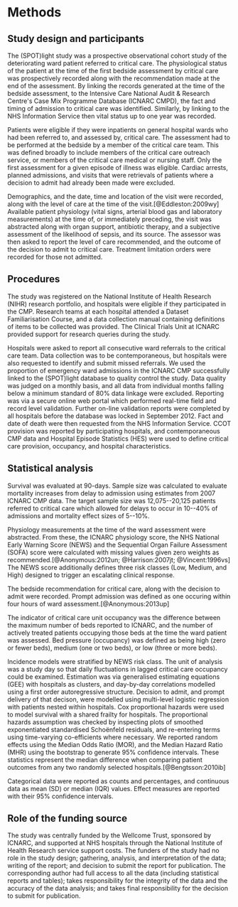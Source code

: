 
# Methods

## Study design and participants

The (SPOT)light study was a prospective observational cohort study of the deteriorating ward patient referred to critical care. The physiological status of the patient at the time of the first bedside assessment by critical care was prospectively recorded along with the recommendation made at the end of the assessment. By linking the records generated at the time of the bedside assessment, to the Intensive Care National Audit & Research Centre's Case Mix Programme Database (ICNARC CMPD), the fact and timing of admission to critical care was identified. Similarly, by linking to the NHS Information Service then vital status up to one year was recorded. 

Patients were eligible if they were inpatients on general hospital wards who had been referred to, and assessed by, critical care. The assessment had to be performed at the bedside by a member of the critical care team. This was defined broadly to include members of the critical care outreach service, or members of the critical care medical or nursing staff. Only the first assessment for a given episode of illness was eligible. Cardiac arrests, planned admissions, and visits that were retrievals of patients where a decision to admit had already been made were excluded. 

Demographics, and the date, time and location of the visit were recorded, along with the level of care at the time of the visit.[@Eddleston:2009wy] Available patient physiology (vital signs, arterial blood gas and laboratory measurements) at the time of, or immediately preceding, the visit was abstracted along with organ support, antibiotic therapy, and a subjective assessment of the likelihood of sepsis, and its source. The assessor was then asked to report the level of care recommended, and the outcome of the decision to admit to critical care. Treatment limitation orders were recorded for those not admitted. 

## Procedures

The study was registered on the National Institute of Health Research (NIHR) research portfolio, and hospitals were eligible if they participated in the CMP. Research teams at each hospital attended a Dataset Familiarisation Course, and a data collection manual containing definitions of items to be collected was provided. The Clinical Trials Unit at ICNARC provided support for research queries during the study.

Hospitals were asked to report all consecutive ward referrals to the critical care team. Data collection was to be contemporaneous, but hospitals were also requested to identify and submit missed referrals. We used the proportion of emergency ward admissions in the ICNARC CMP successfully linked to the (SPOT)light database to quality control the study. Data quality was judged on a monthly basis, and all data from individual months falling below a minimum standard of 80% data linkage were excluded. Reporting was via a secure online web portal which performed real-time field and record level validation. Further on-line validation reports were completed by all hospitals before the database was locked in September 2012. Fact and date of death were then requested from the NHS Information Service. CCOT provision was reported by participating hospitals, and contemporaneous CMP data and Hospital Episode Statistics (HES) were used to define critical care provision, occupancy, and hospital characteristics.

## Statistical analysis

Survival was evaluated at 90-days. Sample size was calculated to evaluate mortality increases from delay to admission using estimates from 2007 ICNARC CMP data. The target sample size was 12,075--20,125 patients referred to critical care which allowed for delays to occur in 10--40% of admissions and mortality effect sizes of 5--10%. 

Physiology measurements at the time of the ward assessment were abstracted. From these, the ICNARC physiology score, the NHS National Early Warning Score (NEWS) and the Sequential Organ Failure Assessment (SOFA) score were calculated with missing values given zero weights as recommended.[@Anonymous:2012un; @Harrison:2007jt; @Vincent:1996vs] The NEWS score additionally defines three risk classes (Low, Medium, and High) designed to trigger an escalating clinical response.

The bedside recommendation for critical care, along with the decision to admit were recorded. Prompt admission was defined as one occuring within four hours of ward assessment.[@Anonymous:2013up]

The indicator of critical care unit occupancy was the difference between the maximum number of beds reported to ICNARC, and the number of actively treated patients occupying those beds at the time the ward patient was assessed. Bed pressure (occupancy) was defined as being high (zero or fewer beds), medium (one or two beds), or low (three or more beds).

Incidence models were stratified by NEWS risk class. The unit of analysis was a study day so that daily fluctuations in lagged critical care occupancy could be examined. Estimation was via generalised estimating equations (GEE) with hospitals as clusters, and day-by-day correlations modelled using a first order autoregressive structure. Decision to admit, and prompt delivery of that decison, were modelled using multi-level logistic regression with patients nested within hospitals. Cox proportional hazards were used to model survival with a shared frailty for hospitals. The proportional hazards assumption was checked by inspecting plots of smoothed exponentiated standardised Schoënfeld residuals, and re-entering terms using time-varying co-efficients where necessary. We reported random effects using the Median Odds Ratio (MOR), and the Median Hazard Ratio (MHR) using the bootstrap to generate 95% confidence intervals. These statistics represent the median difference when comparing patient outcomes from any two randomly selected hospitals.[@Bengtsson:2010ib]

Categorical data were reported as counts and percentages, and continuous data as mean (SD) or median (IQR) values. Effect measures are reported with their 95% confidence intervals.

## Role of the funding source

The study was centrally funded by the Wellcome Trust, sponsored by ICNARC, and supported at NHS hospitals through the National Institute of Health Research service support costs. The funders of the study had no role in the study design; gathering, analysis, and interpretation of the data; writing of the report; and decision to submit the report for publication. The corresponding author had full access to all the data (including statistical reports and tables); takes responsibility for the integrity of the data and the accuracy of the data analysis; and takes final responsibility for the decision to submit for publication.

